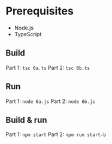 # Prerequisites

- Node.js
- TypeScript

## Build

Part 1: `tsc 6a.ts`
Part 2: `tsc 6b.ts`

## Run 

Part 1: `node 6a.js`
Part 2: `node 6b.js`

## Build & run

Part 1: `npm start`
Part 2: `npm run start-b`